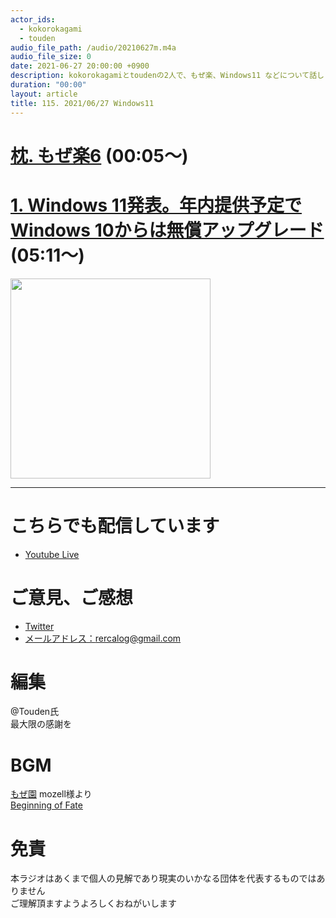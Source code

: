 ```yaml
---
actor_ids:
  - kokorokagami
  - touden
audio_file_path: /audio/20210627m.m4a
audio_file_size: 0
date: 2021-06-27 20:00:00 +0900
description: kokorokagamiとtoudenの2人で、もぜ楽、Windows11 などについて話しました。
duration: "00:00"
layout: article
title: 115. 2021/06/27 Windows11
---
```


# [枕. もぜ楽6](https://mozeen.com/music/mozegaku6/) (00:05～)

# [1. Windows 11発表。年内提供予定でWindows 10からは無償アップグレード](https://pc.watch.impress.co.jp/docs/news/1333729.html) (05:11～)

[<img src="https://asset.watch.impress.co.jp/img/pcw/docs/1333/729/001_l.jpg" width="320dp">](https://pc.watch.impress.co.jp/docs/news/1333729.html)  

___

# こちらでも配信しています
- [Youtube Live](https://www.youtube.com/channel/UCD1zo-WnyFdE5w0pqvKblkA)

# ご意見、ご感想
- [Twitter](https://twitter.com/recalog1)
- [メールアドレス：rercalog@gmail.com](rercalog@gmail.com)

# 編集

@Touden氏  
最大限の感謝を  

# BGM

[もぜ園](https://mozeen.com/) mozell様より  
[Beginning of Fate](https://mozeen.com/music/mozegaku6/)  

# 免責

本ラジオはあくまで個人の見解であり現実のいかなる団体を代表するものではありません  
ご理解頂ますようよろしくおねがいします  
